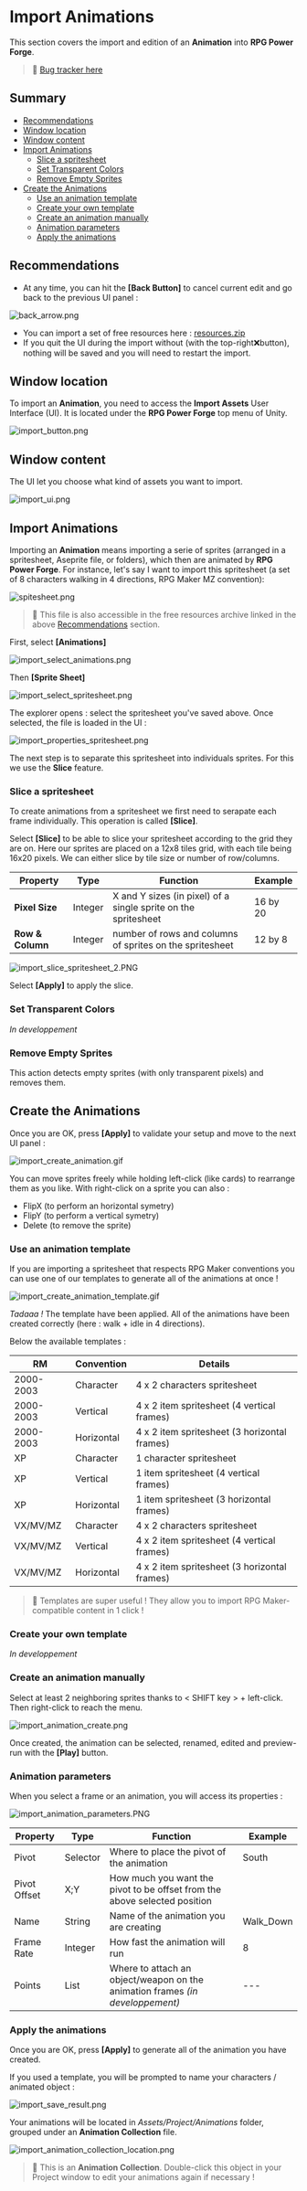 # Import Animations

This section covers the import and edition of an **Animation** into **RPG Power Forge**.

> 🐞 [Bug tracker here](https://trello.com/b/PIzgsYov/rpg-power-forge-road-map)

## Summary
- [Recommendations](#recommendations)
- [Window location](#window-location)
- [Window content](#window-content)
- [Import Animations](#import-animations)
    - [Slice a spritesheet](#slice-a-sprite-sheet)
    - [Set Transparent Colors](#set-transparent-colors)
    - [Remove Empty Sprites](#remove-empty-sprites)
- [Create the Animations](#create-the-animations)
    - [Use an animation template](#use-an-animation-template)
    - [Create your own template](#create-your-own-template)
    - [Create an animation manually](#create-an-animation-manually)
    - [Animation parameters](#animation-parameters)
    - [Apply the animations](#apply-the-animations)

## Recommendations
- At any time, you can hit the **[Back Button]** to cancel current edit and go back to the previous UI panel :

![back_arrow.png](./../media/import/back_arrow.png)
- You can import a set of free resources here : [resources.zip](./../media/zip/resources.zip)
- If you quit the UI during the import without (with the top-right❌button), nothing will be saved and you will need to restart the import.

## Window location

To import an **Animation**, you need to access the **Import Assets** User Interface (UI). It is located under the **RPG Power Forge** top menu of Unity.

![import_button.png](./../media/import/import_button.png)

## Window content

The UI let you choose what kind of assets you want to import.

![import_ui.png](./../media/import/import_ui.PNG)


## Import Animations

Importing an **Animation** means importing a serie of sprites (arranged in a spritesheet, Aseprite file, or folders), which then are animated by **RPG Power Forge**. For instance, let's say I want to import this spritesheet (a set of 8 characters walking in 4 directions, RPG Maker MZ convention):

![spitesheet.png](./../media/import/spritesheet.png)
> 🐲 This file is also accessible in the free resources archive linked in the above [Recommendations](#recommendations) section.

First, select **[Animations]**

![import_select_animations.png](./../media/import/import_select_animations.PNG)

Then **[Sprite Sheet]**

![import_select_spritesheet.png](./../media/import/import_select_spritesheet.PNG)

The explorer opens : select the spritesheet you've saved above. Once selected, the file is loaded in the UI :

![import_properties_spritesheet.png](./../media/import/import_properties_spritesheet.PNG)

The next step is to separate this spritesheet into individuals sprites. For this we use the **Slice** feature.


### Slice a spritesheet

To create animations from a spritesheet we first need to serapate each frame individually. This operation is called **[Slice]**.

Select **[Slice]** to be able to slice your spritesheet according to the grid they are on. Here our sprites are placed on a 12x8 tiles grid, with each tile being 16x20 pixels. We can either slice by tile size or number of row/columns.

Property|Type|Function|Example
--------|--------|--------|--------
**Pixel Size**|Integer|X and Y sizes (in pixel) of a single sprite on the spritesheet|16 by 20
**Row & Column** |Integer|number of rows and columns of sprites on the spritesheet|12 by 8

![import_slice_spritesheet_2.PNG](./../media/import/import_slice_spritesheet_2.PNG)

Select **[Apply]** to apply the slice.

### Set Transparent Colors

*In developpement*

### Remove Empty Sprites

This action detects empty sprites (with only transparent pixels) and removes them.

## Create the Animations

Once you are OK, press **[Apply]** to validate your setup and move to the next UI panel :

![import_create_animation.gif](./../media/import/import_create_animation.gif)

You can move sprites freely while holding left-click (like cards) to rearrange them as you like. With right-click on a sprite you can also :
* FlipX (to perform an horizontal symetry)
* FlipY (to perform a vertical symetry)
* Delete (to remove the sprite)

### Use an animation template

If you are importing a spritesheet that respects RPG Maker conventions you can use one of our templates to generate all of the animations at once !

![import_create_animation_template.gif](./../media/import/import_create_animation_template.gif)


*Tadaaa !* The template have been applied. All of the animations have been created correctly (here : walk + idle in 4 directions).

Below the available templates :

RM|Convention|Details
--------|--------|--------
2000-2003|Character| 4 x 2 characters spritesheet
2000-2003|Vertical| 4 x 2 item spritesheet (4 vertical frames)
2000-2003|Horizontal| 4 x 2 item spritesheet (3 horizontal frames)
XP|Character| 1 character spritesheet
XP|Vertical| 1 item spritesheet (4 vertical frames)
XP|Horizontal| 1 item spritesheet (3 horizontal frames)
VX/MV/MZ|Character| 4 x 2 characters spritesheet
VX/MV/MZ|Vertical| 4 x 2 item spritesheet (4 vertical frames)
VX/MV/MZ|Horizontal| 4 x 2 item spritesheet (3 horizontal frames)

> 🐲 Templates are super useful ! They allow you to import RPG Maker-compatible content in 1 click !


### Create your own template

*In developpement*


### Create an animation manually

Select at least 2 neighboring sprites thanks to < SHIFT key > + left-click. Then right-click to reach the menu.

![import_animation_create.png](./../media/import/import_animation_create.PNG)

Once created, the animation can be selected, renamed, edited and preview-run with the **[Play]** button.


### Animation parameters

When you select a frame or an animation, you will access its properties :

![import_animation_parameters.PNG](./../media/import/import_animation_parameters.PNG)

Property|Type|Function|Example
--------|--------|--------|--------
Pivot|Selector|Where to place the pivot of the animation|South
Pivot Offset|X;Y|How much you want the pivot to be offset from the above selected position
Name|String|Name of the animation you are creating|Walk_Down
Frame Rate|Integer|How fast the animation will run|8
Points|List|Where to attach an object/weapon on the animation frames *(in developpement)*|---


### Apply the animations

Once you are OK, press **[Apply]** to generate all of the animation you have created.

If you used a template, you will be prompted to name your characters / animated object :

![import_save_result.png](./../media/import/import_save_result.png)

Your animations will be located in *Assets/Project/Animations* folder, grouped under an **Animation Collection** file.

![import_animation_collection_location.png](./../media/import/import_animation_collection_location.png)

> 🐲 This is an **Animation Collection**. Double-click this object in your Project window to edit your animations again if necessary !
